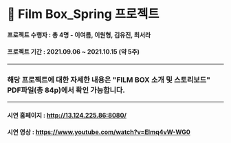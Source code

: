 # :tulip: Film Box_Spring 프로젝트

#### 프로젝트 수행자 : 총 4명 - 이여름, 이원형, 김유진, 최서라
#### 프로젝트 기간 : 2021.09.06 ~ 2021.10.15 (약 5주)

----
### 해당 프로젝트에 대한 자세한 내용은 "FILM BOX 소개 및 스토리보드" PDF파일(총 84p)에서 확인 가능합니다.

----

#### 시연 홈페이지 : http://13.124.225.86:8080/
#### 시연 영상 : https://www.youtube.com/watch?v=Elmq4vW-WG0
